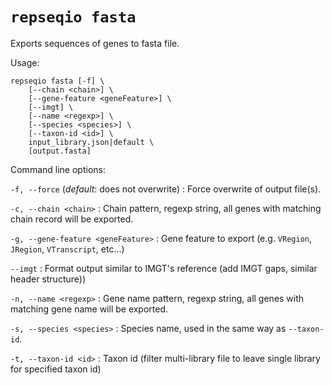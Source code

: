 # `repseqio fasta`

Exports sequences of genes to fasta file.

Usage: 
```
repseqio fasta [-f] \
    [--chain <chain>] \
    [--gene-feature <geneFeature>] \
    [--imgt] \
    [--name <regexp>] \
    [--species <species>] \
    [--taxon-id <id>] \
    input_library.json|default \
    [output.fasta]
```

Command line options:

`-f, --force` (*default*: does not overwrite)
: Force overwrite of output file(s).

`-c, --chain <chain>`
: Chain pattern, regexp string, all genes with matching chain record will be exported.

`-g, --gene-feature <geneFeature>`
: Gene feature to export (e.g. `VRegion`, `JRegion`, `VTranscript`,  etc...)

`--imgt`
: Format output similar to IMGT's reference (add IMGT gaps, similar header structure))

`-n, --name <regexp>`
: Gene name pattern, regexp string, all genes with matching gene name will be exported.

`-s, --species <species>`
: Species name, used in the same way as `--taxon-id`.

`-t, --taxon-id <id>`
: Taxon id (filter multi-library file to leave single library for specified taxon id)